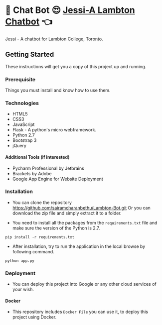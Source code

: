 # :school: Chat Bot :heart_eyes: [Jessi-A Lambton Chatbot](https://chatbot-lambton.appspot.com/) :point_left:
Jessi - A chatbot for Lambton College, Toronto.

## Getting Started
These instructions will get you a copy of this project up and running.

### Prerequisite
Things you must install and know how to use them.

### Technologies
* HTML5
* CSS3
* JavaScript
* Flask - A python's micro webframework.
* Python 2.7
* Bootstrap 3
* jQuery

#### Additional Tools (if interested)
* Pycharm Professional by Jetbrains
* Brackets by Adobe
* Google App Engine for Website Deployment

### Installation

- You can clone the repository 
https://github.com/sairamcharanbethu/Lambton-Bot.git
Or you can download the zip file and simply extract it to a folder.

* You need to install all the packages from the `requirements.txt` file and make sure the version of the Python is 2.7.

```
pip install -r requirements.txt
```

* After installation, try to run the application in the local browse by following command.

```
python app.py
```

### Deployment
* You can deploy this project into Google or any other cloud services of your wish.

#### Docker
* This repository includes ``Docker File`` you can use it, to deploy this project using Docker.




